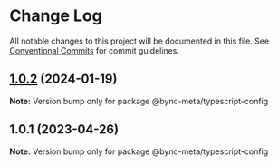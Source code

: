 # Change Log

All notable changes to this project will be documented in this file.
See [Conventional Commits](https://conventionalcommits.org) for commit guidelines.

## [1.0.2](https://github.com/voiceflow/design/compare/@bync-meta/typescript-config@1.0.1...@bync-meta/typescript-config@1.0.2) (2024-01-19)

**Note:** Version bump only for package @bync-meta/typescript-config

## 1.0.1 (2023-04-26)

**Note:** Version bump only for package @bync-meta/typescript-config
